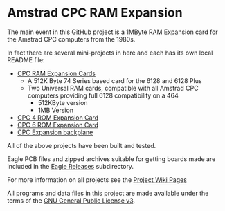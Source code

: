 # Amstrad CPC RAM Expansion

The main event in this GitHub project is a 1MByte RAM Expansion card for the Amstrad CPC computers from the 1980s.

In fact there are several mini-projects in here and each has its own local README file:

  * [CPC RAM Expansion Cards](https://github.com/revaldinho/cpc_ram_expansion/blob/master/cpc_ram_expansion/README.md)
    * A 512K Byte 74 Series based card for the 6128 and 6128 Plus
    * Two Universal RAM cards, compatible with all Amstrad CPC computers providing full 6128 compatibility on a 464
      * 512KByte version
      * 1MB Version
  * [CPC 4 ROM Expansion Card](https://github.com/revaldinho/cpc_ram_expansion/blob/master/cpc_fourrom/README.md )
  * [CPC 6 ROM Expansion Card](https://github.com/revaldinho/cpc_ram_expansion/blob/master/cpc_sixrom/README.md )
  * [CPC Expansion backplane](https://github.com/revaldinho/cpc_ram_expansion/blob/master/cpc_backplane/README.md "CPC 3 and 4 slot expansion backplanes")

All of the above projects have been built and tested.

Eagle PCB files and zipped archives suitable for getting boards made are included in the  [Eagle Releases](https://github.com/revaldinho/cpc_ram_expansion/blob/master/eagle_releases) subdirectory.
    
For more information on all projects see the [Project Wiki Pages](http://www.github.com/revaldinho/cpc_ram_expansion/wiki)

All programs and data files in this project are made available under the terms of the [GNU General Public License v3](https://github.com/revaldinho/cpc_ram_expansion/blob/master/LICENSE).
